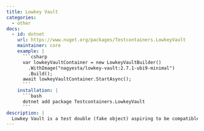 ```yaml
---
title: Lowkey Vault
categories:
  - other
docs:
  - id: dotnet
    url: https://www.nuget.org/packages/Testcontainers.LowkeyVault
    maintainer: core
    example: |
      ```csharp
      var lowkeyVaultContainer = new LowkeyVaultBuilder()
        .WithImage("nagyesta/lowkey-vault:2.7.1-ubi9-minimal")
        .Build();
      await lowkeyVaultContainer.StartAsync();
      ```
    installation: |
      ```bash
      dotnet add package Testcontainers.LowkeyVault
      ```
description: |
  Lowkey Vault is a test double (fake object) aspiring to be compatible with Azure Key Vault REST APIs.
---
```

